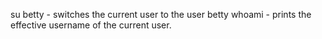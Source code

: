 su betty - switches the current user to the user betty
whoami - prints the effective username of the current user.

